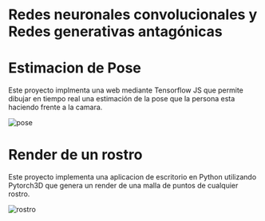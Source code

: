 # Redes neuronales convolucionales y Redes generativas antagónicas

# Estimacion de Pose

Este proyecto implmenta una web mediante Tensorflow JS que permite dibujar en tiempo real una estimación de la pose que la persona esta haciendo frente a la camara.

![pose](<./images/pose.PNG>)

# Render de un rostro

Este proyecto implementa una aplicacion de escritorio en Python utilizando Pytorch3D que genera un render de una malla de puntos de cualquier rostro.

![rostro](<./images/rostro.PNG>)
